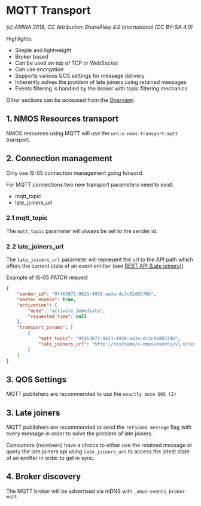# MQTT Transport

_(c) AMWA 2018, CC Attribution-ShareAlike 4.0 International (CC BY-SA 4.0)_

Highlights:

* Simple and lightweight
* Broker based
* Can be used on top of TCP or WebSocket
* Can use encryption
* Supports various QOS settings for message delivery
* Inherently solves the problem of late joiners using retained messages
* Events filtering is handled by the broker with topic filtering mechanics

Other sections can be accessed from the [Overview](1.0%20Overview.md).

## 1. NMOS Resources transport

NMOS resources using MQTT will use the `urn:x-nmos:transport:mqtt` transport.

## 2. Connection management

Only use IS-05 connection management going forward.

For MQTT connections two new transport parameters need to exist:

* mqtt_topic
* late_joiners_url

### 2.1 mqtt_topic

The `mqtt_topic` parameter will always be set to the sender id.

### 2.2 late_joiners_url

The `late_joiners_url` parameter will represent the url to the API path which offers the current state of an event emitter (see [REST API (Late joiners)](7.0%20Rest_api_late_joiners.md))

Example of IS-05 PATCH request

```json
{
    "sender_id": "9f463872-9621-4939-aa3a-dc3c82d8578b",
    "master_enable": true,
    "activation": {
        "mode": "activate_immediate",
        "requested_time": null
    },
    "transport_params": [
        {
            "mqtt_topic": "9f463872-9621-4939-aa3a-dc3c82d8578b",
            "late_joiners_url": "http://hostname/x-nmos/events/v1.0/sources/9f463872-9621-4939-aa3a-dc3c82d8578b/"
        }
    ]
}
```

## 3. QOS Settings

MQTT publishers are recommended to use the `exactly once QOS (2)`

## 3. Late joiners

MQTT publishers are recommended to send the `retained message` flag with every message in order to solve the problem of late joiners.

Consumers (receivers) have a choice to either use the retained message or query the late joiners api using `late_joiners_url` to access the latest state of an emitter in order to get in sync.

## 4. Broker discovery

The MQTT broker will be advertised via mDNS with `_nmos-events_broker-mqtt`
